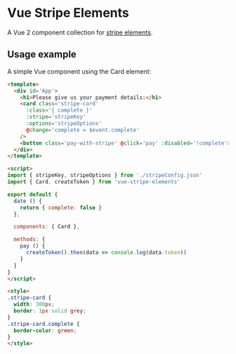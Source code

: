 # Vue Stripe Elements

A Vue 2 component collection for [stripe elements](https://stripe.com/docs/elements).

## Usage example

A simple Vue component using the Card element:

```html
<template>
  <div id='App'>
    <h1>Please give us your payment details:</h1>
    <card class='stripe-card'
      :class='{ complete }'
      :stripe='stripeKey'
      :options='stripeOptions'
      @change='complete = $event.complete'
    />
    <button class='pay-with-stripe' @click='pay' :disabled='!complete'>Pay with credit card</button>
  </div>
</template>

<script>
import { stripeKey, stripeOptions } from './stripeConfig.json'
import { Card, createToken } from 'vue-stripe-elements'

export default {
  date () {
    return { complete: false }
  },

  components: { Card },

  methods: {
    pay () {
      createToken().then(data => console.log(data.token))
    }
  }
}
</script>

<style>
.stripe-card {
  width: 300px;
  border: 1px solid grey;
}
.stripe-card.complete {
  border-color: green;
}
</style>
```
